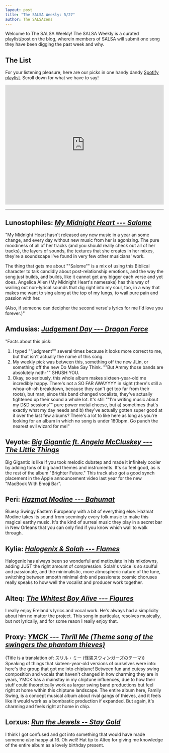 ```yaml
---
layout: post
title: "The SALSA Weekly: 5/27"
author: The SALSAzens
---
```


Welcome to The SALSA Weekly! The SALSA Weekly is a curated playlist/post on the blog, wherein members of SALSA will submit one song they have been digging the past week and why.

<style>
iframe { margin: 0 auto; display: block; width: 100%; }
</style>

## The List

For your listening pleasure, here are our picks in one handy dandy [Spotify playlist](https://open.spotify.com/user/lunostophiles/playlist/3XkNZ1wfv0duB9GDu2FS1n). Scroll down for what we have to say!

<iframe src="https://open.spotify.com/embed/user/lunostophiles/playlist/3XkNZ1wfv0duB9GDu2FS1n" width="300" height="380" frameborder="0" allowtransparency="true"></iframe>

-----

## Lunostophiles: [*My Midnight Heart --- Salome*](https://open.spotify.com/track/0d8RIJ8XayL41cgyRt7lpU)

"My Midnight Heart hasn't released any new music in a year an some change, and every day without new music from her is agonizing. The pure moodiness of all of her tracks (and you should really check out all of her tracks), the layers of sounds, the textures that she creates in her mixes, they're a soundscape I've found in very few other musicians' work.

The thing that gets me about ""Salome"" is a mix of using this Biblical character to talk candidly about post-relationship emotions, and the way the song just builds, and builds, like it cannot get any bigger each verse and yet does. Angelica Allen (My Midnight Heart's namesake) has this way of wailing out non-lyrical sounds that dig right into my soul, too, in a way that makes me want to sing along at the top of my lungs, to wail pure pain and passion with her.

(Also, if someone can decipher the second verse's lyrics for me I'd love you forever.)"

## Amdusias: [*Judgement Day --- Dragon Force*](https://open.spotify.com/track/0EIfn9OWC25TYVKxeIdOLz)

"Facts about this pick:

1. I typed ""judgment"" several times because it looks more correct to me, but that isn't actually the name of this song.
2. My weekly pick was between this, something off the new JLin, or something off the new Do Make Say Think. ""But Ammy those bands are absolutely noth-"" SHUSH YOU.
3. Okay, so seriously, this whole album makes sixteen-year-old me incredibly happy. There's not a SO FAR AWAYYYY in sight (there's still a whoa-oh-oh breakdown, because they can't get too far from their roots), but man, since this band changed vocalists, they've actually tightened up their sound a whole lot. It's still ""I'm writing music about my D&D sessions"" pure power metal cheese, but a) sometimes that's exactly what my day needs and b) they've actually gotten super good at it over the last few albums? There's a lot to like here as long as you're looking for an album in which no song is under 180bpm. Go punch the nearest evil wizard for me!"

## Veyote: [*Big Gigantic ft. Angela McCluskey --- The Little Things*](https://open.spotify.com/track/0h2DNYdWq3mWE8Ov2A03oU)

Big Gigantic is like if you took melodic dubstep and made it infinitely cooler by adding tons of big band themes and instruments. It's so feel good, as is the rest of the album "Brighter Future." This track also got a good synch placement in the Apple announcement video last year for the new "MacBook With Emoji Bar".

## Peri: [*Hazmat Modine --- Bahumat*](https://open.spotify.com/track/0ZrgHITsYmMSRUkgcQlM8c)

Bluesy Swingy Eastern Europeany with a bit of everything else. Hazmat Modine takes its sound from seemingly every folk music to make this magical earthy music. It's the kind of surreal music they play in a secret bar in New Orleans that you can only find if you know which wall to walk through.

## Kylia: [*Halogenix & Solah --- Flames*](https://open.spotify.com/track/1E83kHGvCaF8Wg3rAurOFo)

Halogenix has always been so wonderful and meticulate in his mixdowns, adding JUST the right amount of compression.  Solah's voice is so soulful and passionate, and the minimalistic, more atmospheric nature of the tune, switching between smooth minimal dnb and passionate cosmic choruses really speaks to how well the vocalist and producer work together.  

## Alteq: [*The Whitest Boy Alive --- Figures*](https://open.spotify.com/track/3bwkL2u8y2uVf8OnK1Yhs3)

I really enjoy Ereland's lyrics and vocal work. He's always had a simplicity about him no matter the project. This song in particular, resolves musically, but not lyrically, and for some reaon I really enjoy that.

## Proxy: [*YMCK --- Thrill Me (Theme song of the swingers the phantom thieves)*](https://open.spotify.com/track/4TnffHCEQNnrAGs8yU2Gdk)

(Title is a translation of: スリル・ミー (怪盗スウィンガーズのテーマ)) Speaking of things that sixteen-year-old versions of ourselves were into: here's the group that got me into chiptune!  Between fun and cutesy swing composition and vocals that haven't changed in how charming they are in years, YMCK has a mainstay in my chiptune influences, due to how their stuff could theoretically work as larger swing band productions but feel right at home within this chiptune landscape.  The entire album here, Family Swing, is a concept musical album about rival gangs of thieves, and it feels like it would work as a bombastic production if expanded.  But again, it's charming and feels right at home in chip.

## Lorxus: [*Run the Jewels -- Stay Gold*](https://open.spotify.com/track/2AvaJHKReVEAqinOjlFx3N)

I think I got confused and got into something that would have made someone *else* happy at 16. Oh well! Hat tip to Alteq for giving me knowledge of the entire album as a lovely birthday present.
